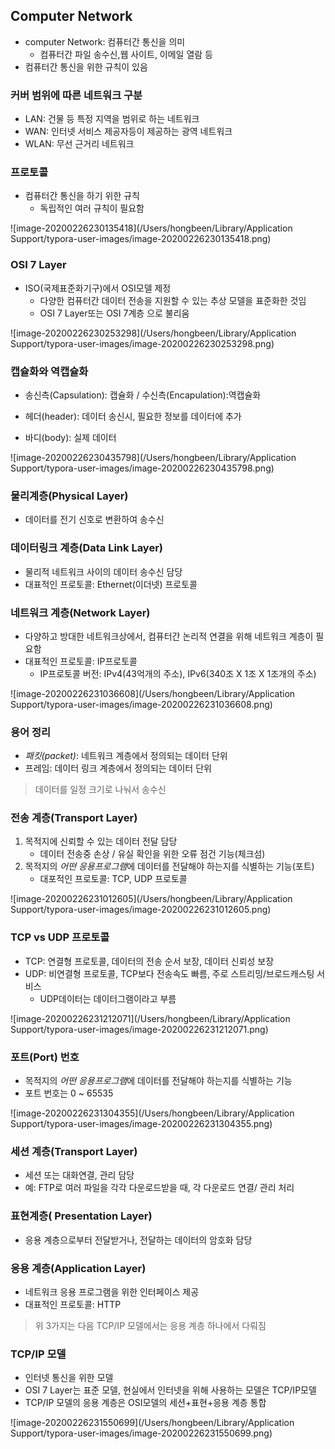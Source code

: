 ## Computer Network

- computer Network: 컴퓨터간 통신을 의미
  - 컴퓨터간 파일 송수신,웹 사이트, 이메일 열람 등
- 컴퓨터간 통신을 위한 규칙이 있음

### 커버 범위에 따른 네트워크 구분

- LAN: 건물 등 특정 지역을 범위로 하는 네트워크
- WAN: 인터넷 서비스 제공자등이 제공하는 광역 네트워크
- WLAN: 무선 근거리 네트워크

### 프로토콜

- 컴퓨터간 통신을 하기 위한 규칙
  - 독립적인 여러 규칙이 필요함

![image-20200226230135418](/Users/hongbeen/Library/Application Support/typora-user-images/image-20200226230135418.png)

### OSI 7 Layer

- ISO(국제표준화기구)에서 OSI모델 제정
  - 다양한 컴퓨터간 데이터 전송을 지원할 수 있는 추상 모델을 표준화한 것임
  - OSI 7 Layer또는 OSI 7계층 으로 불리움

![image-20200226230253298](/Users/hongbeen/Library/Application Support/typora-user-images/image-20200226230253298.png)

### 캡슐화와 역캡슐화

- 송신측(Capsulation): 캡슐화  /  수신측(Encapulation):역캡슐화

- 헤더(header): 데이터 송신시, 필요한 정보를 데이터에 추가
- 바디(body): 실제 데이터

![image-20200226230435798](/Users/hongbeen/Library/Application Support/typora-user-images/image-20200226230435798.png)

### 물리계층(Physical Layer)

- 데이터를 전기 신호로 변환하여 송수신

### 데이터링크 계층(Data Link Layer)

- 물리적 네트워크 사이의 데이터 송수신 담당
- 대표적인 프로토콜: Ethernet(이더넷) 프로토콜

### 네트워크 계층(Network Layer)

- 다양하고 방대한 네트워크상에서, 컴퓨터간 논리적 연결을 위해 네트워크 계층이 필요함
- 대표적인 프로토콜: IP프로토콜
  - IP프로토콜 버전: IPv4(43억개의 주소), IPv6(340조 X 1조 X 1조개의 주소)

![image-20200226231036608](/Users/hongbeen/Library/Application Support/typora-user-images/image-20200226231036608.png)

### 용어 정리

- *패킷(packet)*: 네트워크 계층에서 정의되는 데이터 단위
- 프레임: 데이터 링크 계층에서 정의되는 데이터 단위

> 데이터를 일정 크기로 나눠서 송수신

### 전송 계층(Transport Layer)

1. 목적지에 신뢰할 수 있는 데이터 전달 담당
   - 데이터 전송중 손상 / 유실 확인을 위한 오류 점건 기능(체크섬)
2. 목적지의 *어떤 응용프로그램*에 데이터를 전달해야 하는지를 식별하는 기능(포트)
   - 대포적인 프로토콜: TCP, UDP 프로토콜

![image-20200226231012605](/Users/hongbeen/Library/Application Support/typora-user-images/image-20200226231012605.png)

### TCP vs UDP 프로토콜

- TCP: 연결형 프로토콜, 데이터의 전송 순서 보장, 데이터 신뢰성 보장
- UDP: 비연결형 프로토콜, TCP보다 전송속도 빠름, 주로 스트리밍/브로드캐스팅 서비스
  - UDP데이터는 데이터그램이라고 부름

![image-20200226231212071](/Users/hongbeen/Library/Application Support/typora-user-images/image-20200226231212071.png)

### 포트(Port) 번호

- 목적지의 *어떤 응용프로그램*에 데이터를 전달해야 하는지를 식별하는 기능
- 포트 번호는 0 ~ 65535

![image-20200226231304355](/Users/hongbeen/Library/Application Support/typora-user-images/image-20200226231304355.png)

### 세션 계층(Transport Layer)

- 세션 또는 대화연결, 관리 담당
- 예: FTP로 여러 파일을 각각 다운로드받을 때, 각 다운로드 연결/ 관리 처리

### 표현계층( Presentation Layer)

- 응용 계층으로부터 전달받거나, 전달하는 데이터의 암호화 담당

### 응용 계층(Application Layer)

- 네트워크 응용 프로그램을 위한 인터페이스 제공
- 대표적인 프로토콜: HTTP

> 위 3가지는 다음 TCP/IP 모델에서는 응용 계층 하나에서 다뤄짐

### TCP/IP 모델

- 인터넷 통신을 위한 모델
- OSI 7 Layer는 표준 모델, 현실에서 인터넷을 위해 사용하는 모델은 TCP/IP모델
- TCP/IP 모델의 응용 계층은 OSI모델의 세션+표현+응용 계층 통합

![image-20200226231550699](/Users/hongbeen/Library/Application Support/typora-user-images/image-20200226231550699.png)